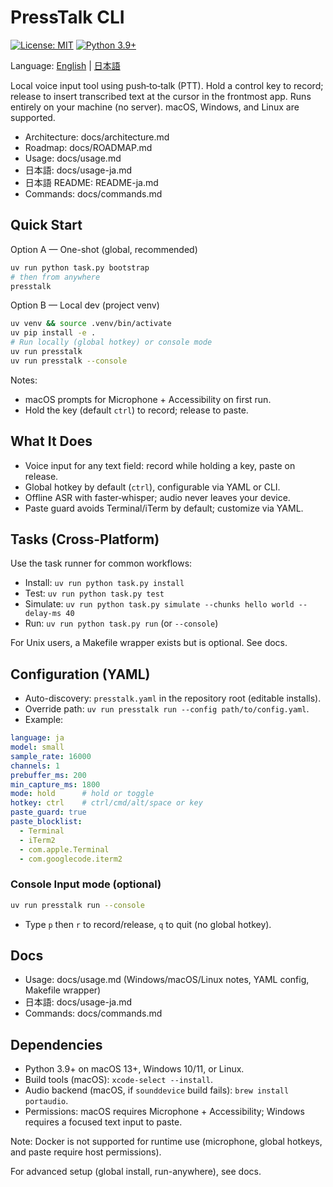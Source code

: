 # PressTalk CLI

[![License: MIT](https://img.shields.io/badge/License-MIT-yellow.svg)](https://opensource.org/licenses/MIT)
[![Python 3.9+](https://img.shields.io/badge/python-3.9+-blue.svg)](https://www.python.org/downloads/)

Language: [English](README.md) | [日本語](README-ja.md)

Local voice input tool using push‑to‑talk (PTT). Hold a control key to record; release to insert transcribed text at the cursor in the frontmost app. Runs entirely on your machine (no server). macOS, Windows, and Linux are supported.

- Architecture: docs/architecture.md
- Roadmap: docs/ROADMAP.md
- Usage: docs/usage.md
- 日本語: docs/usage-ja.md
- 日本語 README: README-ja.md
- Commands: docs/commands.md

## Quick Start

Option A — One-shot (global, recommended)
```bash
uv run python task.py bootstrap
# then from anywhere
presstalk
```

Option B — Local dev (project venv)
```bash
uv venv && source .venv/bin/activate
uv pip install -e .
# Run locally (global hotkey) or console mode
uv run presstalk
uv run presstalk --console
```
Notes:
- macOS prompts for Microphone + Accessibility on first run.
- Hold the key (default `ctrl`) to record; release to paste.

## What It Does
- Voice input for any text field: record while holding a key, paste on release.
- Global hotkey by default (`ctrl`), configurable via YAML or CLI.
- Offline ASR with faster‑whisper; audio never leaves your device.
- Paste guard avoids Terminal/iTerm by default; customize via YAML.

## Tasks (Cross-Platform)
Use the task runner for common workflows:
- Install: `uv run python task.py install`
- Test: `uv run python task.py test`
- Simulate: `uv run python task.py simulate --chunks hello world --delay-ms 40`
- Run: `uv run python task.py run` (or `--console`)

For Unix users, a Makefile wrapper exists but is optional. See docs.

## Configuration (YAML)
- Auto-discovery: `presstalk.yaml` in the repository root (editable installs).
- Override path: `uv run presstalk run --config path/to/config.yaml`.
- Example:
```yaml
language: ja
model: small
sample_rate: 16000
channels: 1
prebuffer_ms: 200
min_capture_ms: 1800
mode: hold      # hold or toggle
hotkey: ctrl    # ctrl/cmd/alt/space or key
paste_guard: true
paste_blocklist:
  - Terminal
  - iTerm2
  - com.apple.Terminal
  - com.googlecode.iterm2
```

### Console Input mode (optional)

```bash
uv run presstalk run --console
```
- Type `p` then `r` to record/release, `q` to quit (no global hotkey).

## Docs
- Usage: docs/usage.md (Windows/macOS/Linux notes, YAML config, Makefile wrapper)
- 日本語: docs/usage-ja.md
- Commands: docs/commands.md

## Dependencies

- Python 3.9+ on macOS 13+, Windows 10/11, or Linux.
- Build tools (macOS): `xcode-select --install`.
- Audio backend (macOS, if `sounddevice` build fails): `brew install portaudio`.
- Permissions: macOS requires Microphone + Accessibility; Windows requires a focused text input to paste.

Note: Docker is not supported for runtime use (microphone, global hotkeys, and paste require host permissions).

For advanced setup (global install, run-anywhere), see docs.
